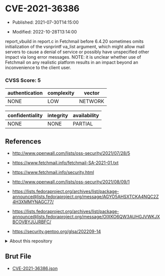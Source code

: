 # CVE-2021-36386

- Published: 2021-07-30T14:15:00

- Modified: 2022-10-28T13:14:00

report_vbuild in report.c in Fetchmail before 6.4.20 sometimes omits initialization of the vsnprintf va_list argument, which might allow mail servers to cause a denial of service or possibly have unspecified other impact via long error messages. NOTE: it is unclear whether use of Fetchmail on any realistic platform results in an impact beyond an inconvenience to the client user.

### CVSS Score: **5**

| authentication | complexity | vector |
| --- | --- | --- |
| NONE | LOW | NETWORK |

| confidentiality | integrity | availability |
| --- | --- | --- |
| NONE | NONE | PARTIAL |

## References

* http://www.openwall.com/lists/oss-security/2021/07/28/5

* https://www.fetchmail.info/fetchmail-SA-2021-01.txt

* https://www.fetchmail.info/security.html

* http://www.openwall.com/lists/oss-security/2021/08/09/1

* https://lists.fedoraproject.org/archives/list/package-announce@lists.fedoraproject.org/message/AGYO5AHSXTCKA4NQC2Z4H3XMMYNAGC77/

* https://lists.fedoraproject.org/archives/list/package-announce@lists.fedoraproject.org/message/OIXKO6QW3AUHGJVWKJXBCOVBYJUJRBFC/

* https://security.gentoo.org/glsa/202209-14

<details>
<summary>About this repository</summary> 

  This repository is part of the project [Live Hack CVE](https://github.com/Live-Hack-CVE). Main website can be found [www.live-hack.org](https://www.live-hack.org) 
  
  Made by [Sn0wAlice](https://github.com/Sn0wAlice) for the people that care about security and need to have a feed of the latest CVEs. Hope you enjoy it, don't forget to star the repo and follow me on [Twitter](https://twitter.com/Sn0wAlice) and [Github](https://github.com/Sn0wAlice). And that is my [personnal website](https://www.alice-snow.me/)

  - [Home Page](https://github.com/Live-Hack-CVE)
  - [Framework](https://github.com/Live-Hack-CVE/cve-framework)
  - [CVE database](https://github.com/Live-Hack-CVE/full_database)
  - [Changelog](https://github.com/Live-Hack-CVE/Changelog)
</details>

## Brut File

* [CVE-2021-36386.json](https://raw.githubusercontent.com/Live-Hack-CVE/full_database/main/cves/2021/CVE-2021-36386.json)

